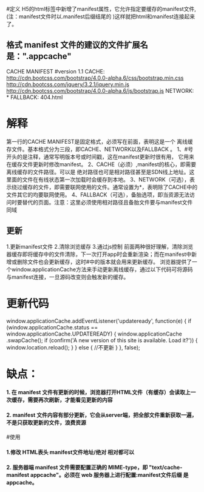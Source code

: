#定义
H5的html标签中新增了manifest属性，它允许指定要缓存的manifest文件,(注：manifest文件时以.manifest后缀结尾的 )这样就把html和manifest连接起来了。
## 格式  manifest 文件的建议的文件扩展名是：".appcache"
CACHE MANIFEST
#version 1.1
CACHE: http://cdn.bootcss.com/bootstrap/4.0.0-alpha.6/css/bootstrap.min.css http://cdn.bootcss.com/jquery/3.2.1/jquery.min.js http://cdn.bootcss.com/bootstrap/4.0.0-alpha.6/js/bootstrap.js
NETWORK:
*
FALLBACK:
404.html
# 解释
第一行的CACHE MANIFEST是固定格式，必须写在前面，表明这是一个
离线缓存文件。基本格式分为三段，即CACHE、NETWORK以及FALLBACK
。
1、#号开头的是注释，通常写明版本号或时间戳，这在manifest更新时很有用， 它用来在缓存文件更新时修改manifest。
2、CACHE（必须）,manifest的核心，即需要离线缓存的文件路径。可以是 绝对路径也可是相对路径甚至是SDN线上地址。这里面的文件在有线状态第一次加载时会缓存到本地。
3、NETWORK（可选），表示绕过缓存的文件，即需要联网使用的文件。通常设置为*，表明除了CACHE中的文件其它的均要联网使用。
4、FALLBACK（可选），备胎选项，即当资源无法访问时要替代的页面。注意：这里必须使用相对路径且备胎文件要与manifest文件同域
## 更新
1.更新manifest文件
2.清除浏览缓存
3.通过js控制
前面两种很好理解，清除浏览器缓存即将缓存中的文件清除，下一次打开app时会重新渲染；而在manifest中新增或删除文件也会更新缓存，这时#中的版本就会用来更新缓存。
浏览器提供了一个window.applicationCache方法来手动更新离线缓存，通过以下代码可将源码与manifest连接，一旦源码改变则会触发新的缓存。
# 更新代码
window.applicationCache.addEventListener('updateready', function(e) { if (window.applicationCache.status == window.applicationCache.UPDATEREADY) { window.applicationCache .swapCache(); if (confirm('A new version of this site is available. Load it?')) { window.location.reload(); } } else { //不更新 } }, false);
# 缺点：
#### 1. 在 manifest 文件有更新的时候，浏览器打开HTML文件（有缓存）会读取上一次缓存，需要再次刷新，才能看见更新的内容
#### 2. manifest 文件内容有部分更新，它会从server端，把全部文件重新获取一遍，不是只获取更新的文件，浪费资源
#使用
#### 1.修改 HTML表头 <html lang="en" manifest="save.appcache"> manifest文件地址/绝对 相对都可以
#### 2. 服务器端 manifest 文件需要配置正确的 MIME-type，即 "text/cache-manifest     appcache"。必须在 web 服务器上进行配置:manifest文件后缀  是appcache。
